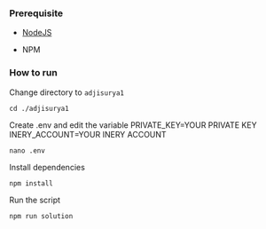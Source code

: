 ### Prerequisite

- [NodeJS](https://nodejs.org/en/)

- NPM



### How to run

Change directory to ```adjisurya1```

```shell
cd ./adjisurya1
```

Create .env and edit the variable
PRIVATE_KEY=YOUR PRIVATE KEY
INERY_ACCOUNT=YOUR INERY ACCOUNT

```shell
nano .env
```

Install dependencies

```shell
npm install
```

Run the script

```
npm run solution
```
